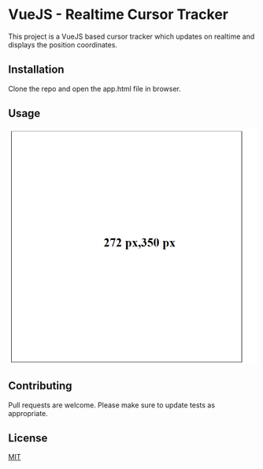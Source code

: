 # VueJS - Realtime Cursor Tracker
This project is a VueJS based cursor tracker which updates on realtime and displays the position coordinates.

## Installation
Clone the repo and open the app.html file in browser.

## Usage
<img src="screen.png" width="550">

## Contributing
Pull requests are welcome.
Please make sure to update tests as appropriate.

## License
[MIT](https://choosealicense.com/licenses/mit/)
